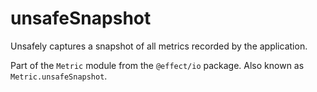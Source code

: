 # unsafeSnapshot

Unsafely captures a snapshot of all metrics recorded by the application.

Part of the `Metric` module from the `@effect/io` package. Also known as `Metric.unsafeSnapshot`.
